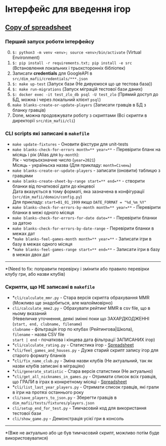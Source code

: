 # Інтерфейс для введення ігор

## [Copy of spreadsheet](https://docs.google.com/spreadsheets/d/1TSmU7pTWiW-TxgCs0RWqbOdI5VhRVC5Wtde2KQ79-xU/edit#gid=1765678933)

### Перший запуск роботи інтерфейсу
0. `$: python3 -m venv <env>; source <env>/bin/activate` (Virtual Environment)
1. `$: pip install -r requirements.txt; pip install -e src` (Встановлення локальних і трьохсторонніх бібліотек)
2. Записати **credentials** для GoogleAPI в `src/dim_mafii/credentials/***.json`
3. `$: make up-test` (Запуск бази (Не дивуємося що це тестова база))
4. `$: make run-migrations` (Запуск міграцій тестової бази даних)
5. `$: docker exec -it test_zlo_db psql -U test_zlo` (Прямий доступ до БД, можна і через локальний клієнт `psql`)
6. `make blanks-create-or-update-players` (Записати гравців в БД з бланку гравців)
7. Done, можна продовжувати роботу з скриптами (Всі скрипти в директорії `src/dim_mafii/cli`)

### CLI scripts які записані в `makefile`
- `make update-fixtures` - Оновити фікстури для unit-tests
- `make blanks-check-for-errors month=** year=**` - Перевірити бланк на місяць і рік (Alias для `by-month`):\
Рік - чотирьохзначне число (`year=2021`)\
Місяць - україньска назва (Для прикладу: `month=Січень`)
- `make blanks-create-or-update-players` - записати (оновити) таблицю з гравцями
- `make blanks-create-sheet-by-range start=** end=**` - створити бланки від початкової дати до кінцевої\
Дата вказується в тому форматі, яка зазначена в конфігурації (`src/dim_mafii/domain/config.py`)\
Для прикладу: `start=01_01_1999` якщо `DATE_FORMAT = "%d_%m_%Y"`
- `make blanks-check-for-errors-by-month month=** year=**` - Перевірити бланки в межі одного місяця
- `make blanks-check-for-errors-for-date date=**` - Перевірити бланки за датою
- `make blanks-check-for-errors-by-date-range` - Перевірити бланки в межах дат
- *`make blanks-feel-games-month month=** year=**` - Записати ігри в базу в межах одного місяця
- *`make blanks-feel-games-range start=** end=**` - Записати ігри в базу в межах двох дат  

---

*(Need to fix: поправити перевірку і змінити або правило перевірки клубу гри, або назви клубів)

### Скрипти, що НЕ записані в `makefile`
- *`cli/calculate_mmr.py` - Стара версія скрипта обрахування MMR (Можливо ще знадобиться, але малоймовірно)
- `cli/calculate_mme2.py` - Обрахувати рейтинг MMR в csv file, що в ньому вказаний\
(Невеличке уточнення, деякі змінні поки що ЗАХАРДКОДЖЕННІ (`start, end, clubname, filename`)\
`clubname` - фільтрація ігор по клубах (Рейтингова|Школа), \
`filename` - назва CSV file\
`start | end` - початкова і кінцева дата фільтрації ЗАПИСАНИХ ігор)
- *`cli/calculate_rating.py` - Статистика ігор - [Spreadsheet](https://docs.google.com/spreadsheets/d/1xmkkaNULRmD6pJeB6kdz_SPEOi76DrIFirP4fou1k5Y/edit#gid=1696394479)
- *`cli/feel_games_and_houses.py` - Дуже старий скрипт запису ігор для старого формату бланків
- *`cli/fix_name_club.py` - Зміна назви клубів (Не актуальний, так як назви клубів записані в міграціях)
- *`cli/generate_statistic` - Стара версія статистики (Не актуально)
- *`cli/get_all_nicknames_in_games.py` - Отримати список всіх гравців, що ГРАЛИ в іграх в конкретному місяці - [Spreadsheet](https://docs.google.com/spreadsheets/d/1LlgeZ8AmgRIV-WN9qjwT-q3k4FtwoVKigy5islO6BjA/edit#gid=1773681275)
- *`cli/list_last_year_players.py` - Отримати список гравців, які грали в ігри на протязі останнього року
- `cli/save_players_to_json.py` - Зберегти гравців в `dim_mafii/tests/fixtures/players.json`
- `cli/setup_end_for_test.py` - Тимчасовий код для використання тестової бази
- `cli/show_game.py` - Демонстрація усієї гри в консоль

---

*(Вже не актуально або це був тимчасовий скрипт, можливо потім буде використовуватися)

